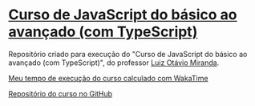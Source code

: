 # <a href="https://www.udemy.com/course/curso-de-javascript-moderno-do-basico-ao-avancado/" target="_blank">Curso de JavaScript do básico ao avançado (com TypeScript)</a>

Repositório criado para execução do "Curso de JavaScript do básico ao avançado (com TypeScript)", do professor <a href="https://github.com/luizomf" target="_blank">Luiz Otávio Miranda</a>.

<a href="https://wakatime.com/@3d1423c9-abb3-45d1-9bbe-d3b7ea675d39/projects/gymqefuurb?/" target="_blank">Meu tempo de execução do curso calculado com WakaTime</a>

<a href="https://github.com/luizomf/curso-js/" target="_blank">Repositório do curso no GitHub</a>
